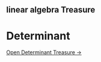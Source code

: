 linear algebra Treasure
---

# Determinant

[Open Determinant Treasure →](linear_algebra/determinant.md)



